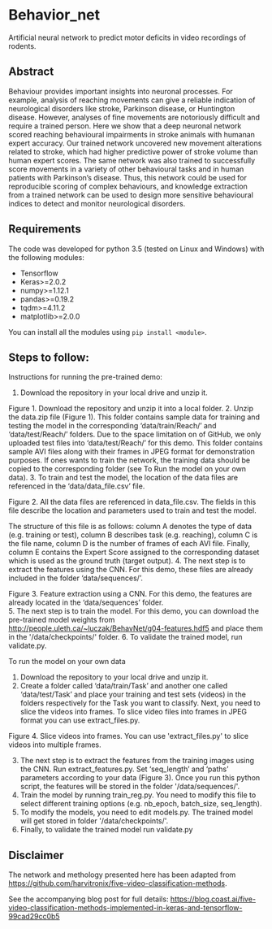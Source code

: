 ﻿# Behavior_net 

Artificial neural network to predict motor deficits in video recordings of rodents.

## Abstract

Behaviour provides important insights into neuronal processes. For example, analysis of reaching movements can give a 
reliable indication of neurological disorders like stroke, Parkinson disease, or Huntington disease. However, analyses 
of fine movements are notoriously difficult and require a trained person. Here we show that a deep neuronal network 
scored reaching behavioural impairments in stroke animals with humanan expert accuracy. Our trained network uncovered 
new movement alterations related to stroke, which had higher predictive power of stroke volume than human expert scores. 
The same network was also trained to successfully score movements in a variety of other behavioural tasks and in human 
patients with Parkinson’s disease. Thus, this network could be used for reproducible scoring of complex behaviours, and 
knowledge extraction from a trained network can be used to design more sensitive behavioural indices to detect and 
monitor neurological disorders. 


## Requirements
The code was developed for python 3.5 (tested on Linux and Windows) with the following modules:

- Tensorflow
- Keras>=2.0.2
- numpy>=1.12.1
- pandas>=0.19.2
- tqdm>=4.11.2
- matplotlib>=2.0.0

You can install all the modules using `pip install <module>`.

## Steps to follow:


Instructions for running the pre-trained demo:
1.	Download the repository in your local drive and unzip it.
 
Figure 1. Download the repository and unzip it into a local folder.
2.	Unzip the data.zip file (Figure 1). This folder  contains sample data for training and testing the model in the corresponding ‘data/train/Reach/’ and ‘data/test/Reach/’ folders. Due to the space limitation on of GitHub, we only uploaded test files into ‘data/test/Reach/’ for this demo. This folder contains sample AVI files along with their frames in JPEG format for demonstration purposes. If ones wants to train the network, the training data should be copied to the corresponding folder (see To Run the model on your own data).
3.	To train and test the model, the location of the data files are referenced in the ‘data/data_file.csv’ file.  
 
Figure 2. All the data files are referenced in data_file.csv. The fields in this file describe the location and parameters used to train and test the model.

The structure of this file is as follows: column A denotes the type of data (e.g. training or test), column B describes task (e.g. reaching), column C is the file name, column D is the number of frames of each AVI file. Finally, column E contains the Expert Score assigned to the corresponding dataset which is used as the ground truth (target output). 
4.	The next step is to extract the features using the CNN. For this demo, these files are already included in the folder ‘data/sequences/’. 

 
Figure 3. Feature extraction using a CNN. For this demo, the features are already located in the ‘data/sequences’ folder.  
5.	The next step is to train the model. For this demo, you can download the pre-trained model weights from http://people.uleth.ca/~luczak/BehavNet/g04-features.hdf5 and place them in the '/data/checkpoints/' folder.
6.	To validate the trained model, run validate.py. 


To run the model on your own data
1.	Download the repository to your local drive and unzip it.
2.	Create a folder called ‘data/train/Task’ and another one called ‘data/test/Task’ and place your training and test sets (videos) in the folders respectively for the Task you want to classify. 
Next, you need to slice the videos into frames. To slice video files into frames in JPEG format you can use  extract_files.py. 
 
Figure 4. Slice videos into frames. You can use 'extract_files.py' to slice videos into multiple frames.

3.	The next step is to extract the features from the training images using the CNN. Run extract_features.py. Set ‘seq_length’ and ‘paths’ parameters according to your data (Figure 3). Once you run this python script, the features will be stored in the folder '/data/sequences/'.
4.	Train the model by running train_reg.py. You need to modify this file to select different training options (e.g. nb_epoch, batch_size, seq_length).
5.	To modify the models, you need to edit models.py. The trained model will get stored in folder '/data/checkpoints/'.
6.	Finally, to validate the trained model run validate.py




## Disclaimer
The network and methology presented here has been adapted from https://github.com/harvitronix/five-video-classification-methods.  

See the accompanying blog post for full details: https://blog.coast.ai/five-video-classification-methods-implemented-in-keras-and-tensorflow-99cad29cc0b5 
